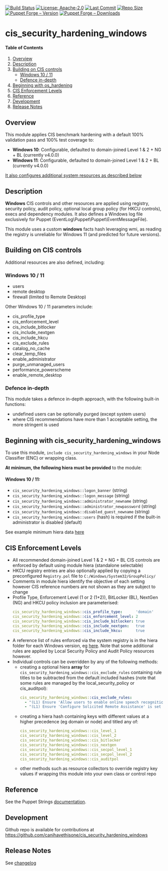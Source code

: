 [![Build Status](https://github.com/canihavethisone/cis_security_hardening_windows/actions/workflows/ci.yml/badge.svg)](https://github.com/canihavethisone/cis_security_hardening_windows/actions)
[![License: Apache-2.0](https://img.shields.io/github/license/canihavethisone/cis_security_hardening_windows)](https://github.com/canihavethisone/cis_security_hardening_windows/blob/main/LICENSE)
[![Last Commit](https://img.shields.io/github/last-commit/canihavethisone/cis_security_hardening_windows)](https://github.com/canihavethisone/cis_security_hardening_windows/commits)
[![Repo Size](https://img.shields.io/github/repo-size/canihavethisone/cis_security_hardening_windows)](https://github.com/canihavethisone/cis_security_hardening_windows)
[![Puppet Forge – Version](https://img.shields.io/puppetforge/v/canihavethisone/cis_security_hardening_windows.svg?style=flat-square)](https://forge.puppet.com/canihavethisone/cis_security_hardening_windows)
[![Puppet Forge – Downloads](https://img.shields.io/puppetforge/dt/canihavethisone/cis_security_hardening_windows.svg?style=flat-square)](https://forge.puppet.com/canihavethisone/cis_security_hardening_windows)


# cis_security_hardening_windows


#### Table of Contents

1. [Overview](#overview)
2. [Description](#description)
3. [Building on CIS controls](#building-on-cis-controls)
    * [Windows 10 / 11](#windows-10--11)
    * [Defence in-depth](#defence-in-depth)
5. [Beginning with os_hardening](#beginning-with-os_hardening)
6. [CIS Enforcement Levels](#cis-enforcement-levels)
7. [Reference](#reference)
8. [Development](#development)
9. [Release Notes](#release-notes)


## Overview

This module applies CIS benchmark hardening with a default 100% validation pass and 100% test coverage to:
- **Windows 10**: Configurable, defaulted to domain-joined Level 1 & 2 + NG + BL (currently v4.0.0)
- **Windows 11**: Configurable, defaulted to domain-joined Level 1 & 2 + BL (currently v4.0.0)


[It also configures additional system resources as described below](#building-on-cis-controls)


## Description

**Windows** CIS controls and other resources are applied using registry, security policy, audit policy, optional local group policy (for HKCU controls), execs and dependency modules.  It also defines a Windows log file exclusively for Puppet (EventLog\Puppet\Puppet\EventMessageFile).

This module uses a custom **windows** facts hash leveraging wmi, as reading the registry is unreliable for Windows 11 (and predicted for future versions).

## Building on CIS controls

Additional resources are also defined, including:

### Windows 10 / 11
- users
- remote desktop
- firewall (limited to Remote Desktop)


Other Windows 10 / 11 parameters include:
- cis_profile_type
- cis_enforcement_level
- cis_include_bitlocker
- cis_include_nextgen
- cis_include_hkcu
- cis_exclude_rules
- catalog_no_cache
- clear_temp_files
- enable_administrator
- purge_unmanaged_users
- performance_powerscheme
- enable_remote_desktop


### Defence in-depth

This module takes a defence in-depth approach, with the following built-in functions:
- undefined users can be optionally purged (except system users)
- where CIS recommendations have more than 1 acceptable setting, the more stringent is used


## Beginning with cis_security_hardening_windows

To use this module, `include cis_security_hardening_windows` in your Node Classifier (ENC) or wrapping class.

**At minimum, the following hiera must be provided** to the module:

#### Windows 10 / 11:
- `cis_security_hardening_windows::logon_banner`  (string)
- `cis_security_hardening_windows::logon_message`  (string)
- `cis_security_hardening_windows::administrator_newname`  (string)
- `cis_security_hardening_windows::administrator_newpassword`  (string)
- `cis_security_hardening_windows::disabled_guest_newname`  (string)
- `cis_security_hardening_windows::users`  (hash) is required if the built-in administrator is disabled (default)



See example minimum hiera data [here](spec/fixtures/data/minimum.yaml)


## CIS Enforcement Levels

- All recommended domain-joined Level 1 & 2 + NG + BL CIS controls are enforced by default using module hiera (standalone selectable)
- HKCU registry entries are also optionally applied by copying a preconfigured `Registry.pol` file to `C:/Windows/System32/GroupPolicy/`
- Comments in module hiera identify the objective of each setting however CIS reference numbers are not shown as they are subject to change
- Profile Type, Enforcement Level (1 or 2 (1+2)), BitLocker (BL), NextGen (NG) and HKCU policy inclusion are parameterised:
  ```yaml
  cis_security_hardening_windows::cis_profile_type:      'domain'
  cis_security_hardening_windows::cis_enforcement_level: 2
  cis_security_hardening_windows::cis_include_bitlocker: true
  cis_security_hardening_windows::cis_include_nextgen:   true
  cis_security_hardening_windows::cis_include_hkcu:      true
  ```
- A reference list of rules enforced via the system registry is in the hiera folder for each Windows version, eg [here](data/windows/11/cis_include_rules.txt). Note that some additional rules are applied by Local Security Policy and Audit Policy resources however.
- Individual controls can be overridden by any of the following methods:
  - creating a optional hiera **array** for `cis_security_hardening_windows::cis_exclude_rules` containing rule titles to be subtracted from the default included hashes (note that some rules are managed by the local_security_policy or cis_auditpol):
    ```yaml
    cis_security_hardening_windows::cis_exclude_rules:
      - "(L1) Ensure 'Allow users to enable online speech recognition services is set to 'Disabled'"
      - "(L1) Ensure 'Configure Solicited Remote Assistance' is set to 'Disabled'"
    ```
  - creating a hiera hash containing keys with different values at a higher precedence (eg domain or node) and titled any of:
    ```yaml
    cis_security_hardening_windows::cis_level_1
    cis_security_hardening_windows::cis_level_2
    cis_security_hardening_windows::cis_bitlocker
    cis_security_hardening_windows::cis_nextgen
    cis_security_hardening_windows::cis_secpol_level_1
    cis_security_hardening_windows::cis_secpol_level_2
    cis_security_hardening_windows::cis_auditpol
    ```
   - other methods such as resource collectors to override registry key values if wrapping this module into your own class or control repo

 

## Reference

See the Puppet Strings [documentation](REFERENCE.md).



## Development

Github repo is available for contributions at https://github.com/canihavethisone/cis_security_hardening_windows


## Release Notes

See [changelog](CHANGELOG.md)
